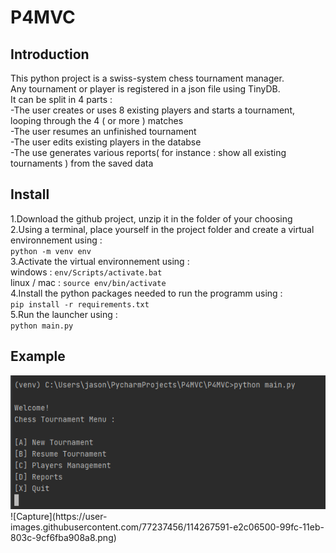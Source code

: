 
# P4MVC

## Introduction

This python project is a swiss-system chess tournament manager.  
Any tournament or player is registered in a json file using TinyDB.  
It can be split in 4 parts :  
-The user creates or uses 8 existing players and starts a tournament, looping through the 4 ( or more ) matches  
-The user resumes an unfinished tournament  
-The user edits existing players in the databse  
-The use generates various reports( for instance : show all existing tournaments ) from the saved data  

## Install
1.Download the github project, unzip it in the folder of your choosing  
2.Using a terminal, place yourself in the project folder and create a virtual environnement using :  
`python -m venv env`  
3.Activate the virtual environnement using :  
windows : `env/Scripts/activate.bat`  
linux / mac : `source env/bin/activate`  
4.Install the python packages needed to run the programm using :  
`pip install -r requirements.txt`  
5.Run the launcher using :  
`python main.py`  

## Example
<img src="https://github.com/jdoucet-OC/P4MVC/blob/master/P4examples/Capture.PNG?raw=true">
![Capture](https://user-images.githubusercontent.com/77237456/114267591-e2c06500-99fc-11eb-803c-9cf6fba908a8.png)

